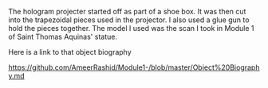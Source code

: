 The hologram projecter started off as part of a shoe box. It was then cut into the trapezoidal pieces used in the projector. I also used a glue gun to hold the pieces together. The model I used was the scan I took in Module 1 of Saint Thomas Aquinas' statue. 

Here is a link to that object biography

https://github.com/AmeerRashid/Module1-/blob/master/Object%20Biography.md

